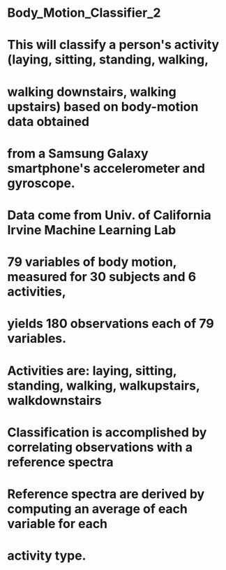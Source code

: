 # Body_Motion_Classifier_2

# This will classify a person's activity (laying, sitting, standing, walking,
# walking downstairs, walking upstairs) based on body-motion data obtained
# from a Samsung Galaxy smartphone's accelerometer and gyroscope.

# Data come from Univ. of California Irvine Machine Learning Lab
# 79 variables of body motion, measured for 30 subjects and 6 activities,
# yields 180 observations each of 79 variables.
# Activities are: laying, sitting, standing, walking, walkupstairs, walkdownstairs

# Classification is accomplished by correlating observations with a reference spectra
# Reference spectra are derived by computing an average of each variable for each
# activity type.
